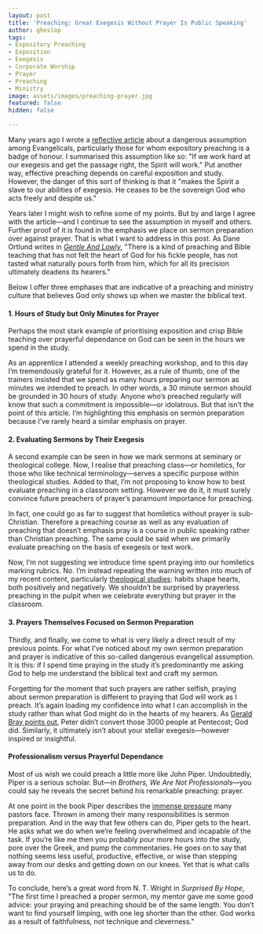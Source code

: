 ```yaml
---
layout: post
title: 'Preaching: Great Exegesis Without Prayer Is Public Speaking'
author: gheslop
tags:
- Expository Preaching
- Exposition
- Exegesis
- Corporate Worship
- Prayer
- Preaching
- Ministry
image: assets/images/preaching-prayer.jpg
featured: false
hidden: false

---
```

Many years ago I wrote a [reflective article](https://rekindle.co.za/content/doodle-the-dangerous-evangelical-assumption/ "The Dangerous Evangelical Assumption") about a dangerous assumption among Evangelicals, particularly those for whom expository preaching is a badge of honour. I summarised this assumption like so: "If we work hard at our exegesis and get the passage right, the Spirit will work." Put another way, effective preaching depends on careful exposition and study. However, the danger of this sort of thinking is that it "makes the Spirit a slave to our abilities of exegesis. He ceases to be the sovereign God who acts freely and despite us."

Years later I might wish to refine some of my points. But by and large I agree with the article—and I continue to see the assumption in myself and others. Further proof of it is found in the emphasis we place on sermon preparation over against prayer. That is what I want to address in this post. As Dane Ortlund writes in [_Gentle And Lowly_](https://rekindle.co.za/content/2022-02-24-gentle-and-lowly "Review: Gentle And Lowly"), "There is a kind of preaching and Bible teaching that has not felt the heart of God for his fickle people, has not tasted what naturally pours forth from him, which for all its precision ultimately deadens its hearers."

Below I offer three emphases that are indicative of a preaching and ministry culture that believes God only shows up when we master the biblical text.

#### 1. Hours of Study but Only Minutes for Prayer

Perhaps the most stark example of prioritising exposition and crisp Bible teaching over prayerful dependance on God can be seen in the hours we spend in the study.

As an apprentice I attended a weekly preaching workshop, and to this day I’m tremendously grateful for it. However, as a rule of thumb, one of the trainers insisted that we spend as many hours preparing our sermon as minutes we intended to preach. In other words, a 30 minute sermon should be grounded in 30 hours of study. Anyone who’s preached regularly will know that such a commitment is impossible—or idolatrous. But that isn’t the point of this article. I’m highlighting this emphasis on sermon preparation because I’ve rarely heard a similar emphasis on prayer.

#### 2. Evaluating Sermons by Their Exegesis

A second example can be seen in how we mark sermons at seminary or theological college. Now, I realise that preaching class—or homiletics, for those who like technical terminology—serves a specific purpose within theological studies. Added to that, I’m not proposing to know how to best evaluate preaching in a classroom setting. However we do it, it must surely convince future preachers of prayer’s paramount importance for preaching.

In fact, one could go as far to suggest that homiletics without prayer is sub-Christian. Therefore a preaching course as well as any evaluation of preaching that doesn’t emphasis pray is a course in public speaking rather than Christian preaching. The same could be said when we primarily evaluate preaching on the basis of exegesis or text work.

Now, I’m not suggesting we introduce time spent praying into our homiletics marking rubrics. No. I’m instead repeating the warning written into much of my recent content, particularly [theological studies](https://rekindle.co.za/content/2022-02-18-fridays-with-fred "Nietzsche On Studying Theology"): habits shape hearts, both positively and negatively. We shouldn’t be surprised by prayerless preaching in the pulpit when we celebrate everything but prayer in the classroom.

#### 3. Prayers Themselves Focused on Sermon Preparation

Thirdly, and finally, we come to what is very likely a direct result of my previous points. For what I’ve noticed about my own sermon preparation and prayer is indicative of this so-called dangerous evangelical assumption. It is this: if I spend time praying in the study it’s predominantly me asking God to help me understand the biblical text and craft my sermon.

Forgetting for the moment that such prayers are rather selfish, praying about sermon preparation is different to praying that God will work as I preach. It’s again loading my confidence into what I can accomplish in the study rather than what God might do in the hearts of my hearers. As [Gerald Bray points out](https://rekindle.co.za/content/pastor-god-grows-churches/ "Pastor, God Grows Churches"), Peter didn’t convert those 3000 people at Pentecost; God did. Similarly, it ultimately isn’t about your stellar exegesis—however inspired or insightful.

#### Professionalism versus Prayerful Dependance

Most of us wish we could preach a little more like John Piper. Undoubtedly, Piper is a serious scholar. But—in _Brothers, We Are Not Professionals_—you could say he reveals the secret behind his remarkable preaching: prayer.

At one point in the book Piper describes the [immense pressure](https://africa.thegospelcoalition.org/article/pastor-youll-burnout-if-your-idea-of-hard-work-is-worldly/ "Ministry Burnout") many pastors face. Thrown in among their many responsibilities is sermon preparation. And in the way that few others can do, Piper gets to the heart. He asks what we do when we’re feeling overwhelmed and incapable of the task. If you’re like me then you probably pour more hours into the study, pore over the Greek, and pump the commentaries. He goes on to say that nothing seems less useful, productive, effective, or wise than stepping away from our desks and getting down on our knees. Yet that is what calls us to do.

To conclude, here’s a great word from N. T. Wright in _Surprised By Hope_, "The first time I preached a proper sermon, my mentor gave me some good advice: your praying and preaching should be of the same length. You don’t want to find yourself limping, with one leg shorter than the other. God works as a result of faithfulness, not technique and cleverness."
